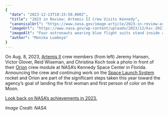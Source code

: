 ```yaml
---
{
  "date": "2023-12-13T18:15:50.000Z",
  "title": "2023 in Review: Artemis II Crew Visits Kennedy",
  "canonicalUrl": "https://www.nasa.gov/image-article/2023-in-review-artemis-ii-crew-visits-kennedy/",
  "imageUrl": "https://www.nasa.gov/wp-content/uploads/2023/12/ksc-20230808-ph-kls02-0098orig.jpg",
  "imageAlt": "Four astronauts wearing blue flight suits stand inside a building, with the Orion crew module behind them. They are, from left, Jeremy Hansen, Victor Glover, Reid Wiseman, and Christina Koch. Glover is a Black man, and Koch is a White woman. Orion is cone-shaped, with a flat top. It is black and has yellow wiring on it, as well as blue dots around some panels.",
  "author": "Monika Luabeya"
}
---
```


On Aug. 8, 2023, [Artemis II](https://www.nasa.gov/mission/artemis-ii/) crew members (from left) Jeremy Hansen, Victor Glover, Reid Wiseman, and Christina Koch took a photo in front of their [Orion](https://www.nasa.gov/missions/meet-nasas-orion-spacecraft/) crew module at NASA’s Kennedy Space Center in Florida. Announcing the crew and continuing work on the [Space Launch System](https://www.nasa.gov/humans-in-space/space-launch-system/) rocket and Orion are part of the significant steps taken this year toward the agency’s goal of landing the first woman and first person of color on the Moon.

[Look back on NASA’s achievements in 2023.](https://www.nasa.gov/news-release/breaking-records-returning-asteroid-samples-among-nasas-big-2023/)

_Image Credit: NASA_
